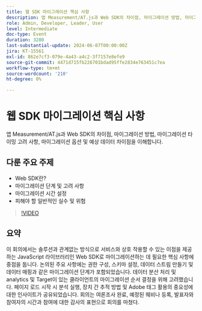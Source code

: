 ```yaml
---
title: 웹 SDK 마이그레이션 핵심 사항
description: 앱 Measurement/AT.js과 Web SDK의 차이점, 마이그레이션 방법, 마이그레이션 타이밍 고려 사항, 마이그레이션 옵션 및 예상 데이터 차이점을 이해합니다.주요 논의 사항 - Web SDK란 무엇입니까? 마이그레이션 단계 및 고려 사항 마이그레이션 시기 일반적인 실수 및 위험 방지
role: Admin, Developer, Leader, User
level: Intermediate
doc-type: Event
duration: 3280
last-substantial-update: 2024-06-07T00:00:00Z
jira: KT-15561
exl-id: 862e7cf3-079e-4a43-a4c2-3f7157e8efe9
source-git-commit: 4471d715fb226701bdad95ffe2834e763451c7ea
workflow-type: tm+mt
source-wordcount: '210'
ht-degree: 0%

---
```


# 웹 SDK 마이그레이션 핵심 사항

앱 Measurement/AT.js과 Web SDK의 차이점, 마이그레이션 방법, 마이그레이션 타이밍 고려 사항, 마이그레이션 옵션 및 예상 데이터 차이점을 이해합니다.

## 다룬 주요 주제

* Web SDK란?
* 마이그레이션 단계 및 고려 사항
* 마이그레이션 시간 설정
* 피해야 할 일반적인 실수 및 위험

>[!VIDEO](https://video.tv.adobe.com/v/3429291/?learn=on)


## 요약

이 회의에서는 솔루션과 관계없는 방식으로 서비스와 상호 작용할 수 있는 이점을 제공하는 JavaScript 라이브러리인 Web SDK로 마이그레이션하는 데 필요한 핵심 사항에 중점을 둡니다. &#x200B;논의된 주요 사항에는 권한 구성, 스키마 설정, 데이터 스트림 만들기 및 데이터 매핑과 같은 마이그레이션 단계가 포함되었습니다. 데이터 분산 처리 및 analytics 및 Target이 있는 클라이언트의 마이그레이션 순서 결정을 위해 고려했습니다. 페이지 로드 시작 시 분석 실행, 장치 간 추적 방법 및 Adobe 태그 활용의 중요성에 대한 인사이트가 공유되었습니다. 회의는 여론조사 완료, 예정된 웨비나 등록, 발표자와 참여자의 시간과 참여에 대한 감사의 표현으로 회의를 마쳤다.